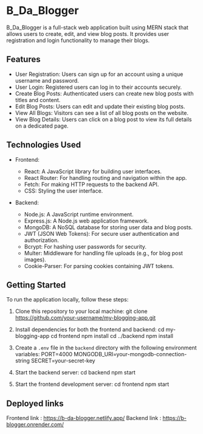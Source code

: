 # B_Da_Blogger


B_Da_Blogger is a full-stack web application  built using MERN stack that allows users to create, edit, and view blog posts. It provides user registration and login functionality to manage their blogs.

## Features

- User Registration: Users can sign up for an account using a unique username and password.
- User Login: Registered users can log in to their accounts securely.
- Create Blog Posts: Authenticated users can create new blog posts with titles and content.
- Edit Blog Posts: Users can edit and update their existing blog posts.
- View All Blogs: Visitors can see a list of all blog posts on the website.
- View Blog Details: Users can click on a blog post to view its full details on a dedicated page.

## Technologies Used

- Frontend:
  - React: A JavaScript library for building user interfaces.
  - React Router: For handling routing and navigation within the app.
  - Fetch: For making HTTP requests to the backend API.
  - CSS: Styling the user interface.
  
- Backend:
  - Node.js: A JavaScript runtime environment.
  - Express.js: A Node.js web application framework.
  - MongoDB: A NoSQL database for storing user data and blog posts.
  - JWT (JSON Web Tokens): For secure user authentication and authorization.
  - Bcrypt: For hashing user passwords for security.
  - Multer: Middleware for handling file uploads (e.g., for blog post images).
  - Cookie-Parser: For parsing cookies containing JWT tokens.

## Getting Started

To run the application locally, follow these steps:

1. Clone this repository to your local machine:
git clone https://github.com/your-username/my-blogging-app.git


2. Install dependencies for both the frontend and backend:
cd my-blogging-app
cd frontend
npm install
cd ../backend
npm install


3. Create a `.env` file in the `backend` directory with the following environment variables:
PORT=4000
MONGODB_URI=your-mongodb-connection-string
SECRET=your-secret-key


4. Start the backend server:
cd backend
npm start


5. Start the frontend development server:
cd frontend
npm start


## Deployed links 

Frontend link : https://b-da-blogger.netlify.app/
Backend link : https://b-blogger.onrender.com/

